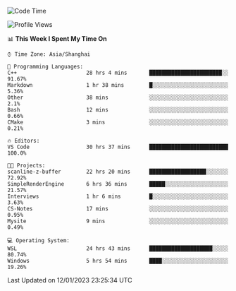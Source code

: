 <!--START_SECTION:waka-->
![Code Time](http://img.shields.io/badge/Code%20Time-586%20hrs%2020%20mins-blue)

![Profile Views](http://img.shields.io/badge/Profile%20Views-1-blue)

📊 **This Week I Spent My Time On** 

```text
⌚︎ Time Zone: Asia/Shanghai

💬 Programming Languages: 
C++                      28 hrs 4 mins       ███████████████████████░░   91.67% 
Markdown                 1 hr 38 mins        █░░░░░░░░░░░░░░░░░░░░░░░░   5.36% 
Other                    38 mins             ░░░░░░░░░░░░░░░░░░░░░░░░░   2.1% 
Bash                     12 mins             ░░░░░░░░░░░░░░░░░░░░░░░░░   0.66% 
CMake                    3 mins              ░░░░░░░░░░░░░░░░░░░░░░░░░   0.21%

🔥 Editors: 
VS Code                  30 hrs 37 mins      █████████████████████████   100.0%

🐱‍💻 Projects: 
scanline-z-buffer        22 hrs 20 mins      ██████████████████░░░░░░░   72.92% 
SimpleRenderEngine       6 hrs 36 mins       █████░░░░░░░░░░░░░░░░░░░░   21.57% 
Interviews               1 hr 6 mins         █░░░░░░░░░░░░░░░░░░░░░░░░   3.63% 
CS-Notes                 17 mins             ░░░░░░░░░░░░░░░░░░░░░░░░░   0.95% 
Mysite                   9 mins              ░░░░░░░░░░░░░░░░░░░░░░░░░   0.49%

💻 Operating System: 
WSL                      24 hrs 43 mins      ████████████████████░░░░░   80.74% 
Windows                  5 hrs 54 mins       ████░░░░░░░░░░░░░░░░░░░░░   19.26%

```


 Last Updated on 12/01/2023 23:25:34 UTC
<!--END_SECTION:waka-->